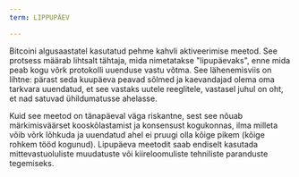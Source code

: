 ```yaml
---
term: LIPPUPÄEV

---
```

Bitcoini algusaastatel kasutatud pehme kahvli aktiveerimise meetod. See protsess määrab lihtsalt tähtaja, mida nimetatakse "lipupäevaks", enne mida peab kogu võrk protokolli uuenduse vastu võtma. See lähenemisviis on lihtne: pärast seda kuupäeva peavad sõlmed ja kaevandajad olema oma tarkvara uuendatud, et see vastaks uutele reeglitele, vastasel juhul on oht, et nad satuvad ühildumatusse ahelasse.

Kuid see meetod on tänapäeval väga riskantne, sest see nõuab märkimisväärset kooskõlastamist ja konsensust kogukonnas, ilma milleta võib võrk lõhkuda ja uuendatud ahel ei pruugi olla kõige pikem (kõige rohkem tööd kogunud). Lipupäeva meetodit saab endiselt kasutada mittevastuoluliste muudatuste või kiireloomuliste tehniliste paranduste tegemiseks.